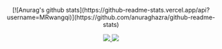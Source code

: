 
<p align="center">
[![Anurag's github stats](https://github-readme-stats.vercel.app/api?username=MRwangqi)](https://github.com/anuraghazra/github-readme-stats)
</p>

<p align="center">
  
  <a href="https://mp.weixin.qq.com/s/WhFrfBygBlnSnqffQvAfew">
    <img src="https://img.shields.io/badge/%E5%85%AC%E4%BC%97%E5%8F%B7-%E6%89%A3%E6%B5%AA-brightgreen" />
  </a>
  <a href="https://juejin.cn/user/184373682638727">
    <img src="https://img.shields.io/badge/%E6%8E%98%E9%87%91-%E6%89%A3%E6%B5%AA-blue" />
  </a>
 
</p>

